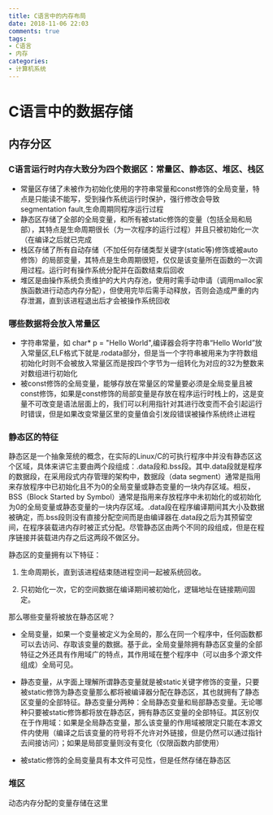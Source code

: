 ```yaml
---
title: C语言中的内存布局
date: 2018-11-06 22:03
comments: true
tags:
- C语言
- 内存
categories:
- 计算机系统
---
```



# C语言中的数据存储

## 内存分区
### C语言运行时内存大致分为四个数据区：常量区、静态区、堆区、栈区

* 常量区存储了未被作为初始化使用的字符串常量和const修饰的全局变量，特点是只能读不能写，受到操作系统运行时保护，强行修改会导致segmentation fault,生命周期同程序运行过程
* 静态区存储了全部的全局变量，和所有被static修饰的变量（包括全局和局部），其特点是生命周期很长（为一次程序的运行过程）并且只被初始化一次（在编译之后就已完成
* 栈区存储了所有自动存储（不加任何存储类型关键字(static等)修饰或被auto修饰）的局部变量，其特点是生命周期很短，仅仅是该变量所在函数的一次调用过程。运行时有操作系统分配并在函数结束后回收
* 堆区是由操作系统负责维护的大片内存池，使用时需手动申请（调用malloc家族函数进行动态内存分配），但使用完毕后需手动释放，否则会造成严重的内存泄漏，直到该进程退出后才会被操作系统回收

### 哪些数据将会放入常量区
* 字符串常量，如 char* p  = "Hello World",编译器会将字符串“Hello World”放入常量区,ELF格式下就是.rodata部分，但是当一个字符串被用来为字符数组初始化时则不会被放入常量区而是按四个字节为一组转化为对应的32为整数来对数组进行初始化
* 被const修饰的全局变量，能够存放在常量区的常量要必须是全局变量且被const修饰，如果是const修饰的局部变量是存放在程序运行时栈上的，这是变量不可改变是语法层面上的，我们可以利用指针对其进行改变而不会引起运行时错误，但是如果改变常量区里的变量值会引发段错误被操作系统终止进程

### 静态区的特征
静态区是一个抽象笼统的概念，在实际的Linux/C的可执行程序中并没有静态区这个区域，具体来讲它主要由两个段组成：.data段和.bss段。其中.data段就是程序的数据段，在采用段式内存管理的架构中，数据段（data segment）通常是指用来存放程序中已初始化且不为0的全局变量或静态变量的一块内存区域。相反，BSS（Block Started by Symbol）通常是指用来存放程序中未初始化的或初始化为0的全局变量或静态变量的一块内存区域。.data段在程序编译期间其大小及数据被确定，而.bss段则没有直接分配空间而是由编译器在.data段之后为其预留空间，在程序装载进内存时被正式分配。尽管静态区由两个不同的段组成，但是在程序链接并装载进内存之后这两段不做区分。

静态区的变量拥有以下特征：

1)	生命周期长，直到该进程结束随进程空间一起被系统回收。

2)	只初始化一次，它的空间数据在编译期间被初始化，逻辑地址在链接期间固定。

那么哪些变量将被放在静态区呢？

* 全局变量，如果一个变量被定义为全局的，那么在同一个程序中，任何函数都可以去访问、存取该变量的数据。基于此，全局变量除拥有静态区变量的全部特征之外还具有作用域广的特点，其作用域在整个程序中（可以由多个源文件组成）全局可见。

* 静态变量，从字面上理解所谓静态变量就是被static关键字修饰的变量，只要被static修饰为静态变量那么都将被编译器分配在静态区，其也就拥有了静态区变量的全部特征。静态变量分两种：全局静态变量和局部静态变量。无论哪种只要被static修饰都将放在静态区，拥有静态区变量的全部特征。其区别仅在于作用域：如果是全局静态变量，那么该变量的作用域被限定只能在本源文件内使用（编译之后该变量的符号将不允许对外链接，但是仍然可以通过指针去间接访问）；如果是局部变量则没有变化（仅限函数内部使用）

* 被static修饰的全局变量具有本文件可见性，但是任然存储在静态区

### 堆区

动态内存分配的变量存储在这里


